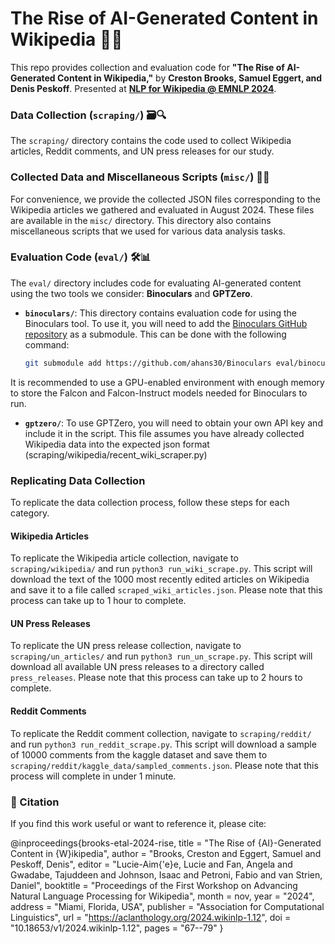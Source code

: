 # The Rise of AI-Generated Content in Wikipedia 📄🤖

This repo provides collection and evaluation code for **"The Rise of AI-Generated Content in Wikipedia,"** by **Creston Brooks, Samuel Eggert, and Denis Peskoff**. Presented at **[NLP for Wikipedia @ EMNLP 2024](https://aclanthology.org/2024.wikinlp-1.12)**.

### Data Collection (`scraping/`) 🗃️🔍

The `scraping/` directory contains the code used to collect Wikipedia articles, Reddit comments, and UN press releases for our study.

### Collected Data and Miscellaneous Scripts (`misc/`) 📂✨

For convenience, we provide the collected JSON files corresponding to the Wikipedia articles we gathered and evaluated in August 2024. These files are available in the `misc/` directory. This directory also contains miscellaneous scripts that we used for various data analysis tasks.

### Evaluation Code (`eval/`) 🛠️📊

The `eval/` directory includes code for evaluating AI-generated content using the two tools we consider: **Binoculars** and **GPTZero**.

- **`binoculars/`**: This directory contains evaluation code for using the Binoculars tool. To use it, you will need to add the [Binoculars GitHub repository](https://github.com/ahans30/Binoculars) as a submodule. This can be done with the following command:

  ```bash
  git submodule add https://github.com/ahans30/Binoculars eval/binoculars

 It is recommended to use a GPU-enabled environment with enough memory to store the Falcon and Falcon-Instruct models needed for Binoculars to run.

- **`gptzero/`**: To use GPTZero, you will need to obtain your own API key and include it in the script. This file assumes you have already collected Wikipedia data into the expected json format (scraping/wikipedia/recent_wiki_scraper.py)

### Replicating Data Collection

To replicate the data collection process, follow these steps for each category.

#### Wikipedia Articles

To replicate the Wikipedia article collection, navigate to `scraping/wikipedia/` and run `python3 run_wiki_scrape.py`. This script will download the text of the 1000 most recently edited articles on Wikipedia and save it to a file called `scraped_wiki_articles.json`. Please note that this process can take up to 1 hour to complete.

#### UN Press Releases

To replicate the UN press release collection, navigate to `scraping/un_articles/` and run `python3 run_un_scrape.py`. This script will download all available UN press releases to a directory called `press_releases`. Please note that this process can take up to 2 hours to complete.

#### Reddit Comments

To replicate the Reddit comment collection, navigate to `scraping/reddit/` and run `python3 run_reddit_scrape.py`. This script will download a sample of 10000 comments from the kaggle dataset and save them to `scraping/reddit/kaggle_data/sampled_comments.json`. Please note that this process will complete in under 1 minute.

### 📄 Citation

If you find this work useful or want to reference it, please cite:

@inproceedings{brooks-etal-2024-rise,
    title = "The Rise of {AI}-Generated Content in {W}ikipedia",
    author = "Brooks, Creston  and
      Eggert, Samuel  and
      Peskoff, Denis",
    editor = "Lucie-Aim{\'e}e, Lucie  and
      Fan, Angela  and
      Gwadabe, Tajuddeen  and
      Johnson, Isaac  and
      Petroni, Fabio  and
      van Strien, Daniel",
    booktitle = "Proceedings of the First Workshop on Advancing Natural Language Processing for Wikipedia",
    month = nov,
    year = "2024",
    address = "Miami, Florida, USA",
    publisher = "Association for Computational Linguistics",
    url = "https://aclanthology.org/2024.wikinlp-1.12",
    doi = "10.18653/v1/2024.wikinlp-1.12",
    pages = "67--79"
}
